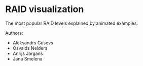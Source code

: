 # RAID visualization

The most popular RAID levels explained by animated examples.

Authors:

* Aleksandrs Gusevs
* Osvalds Neiders
* Anrijs Jargans
* Jana Smelena
